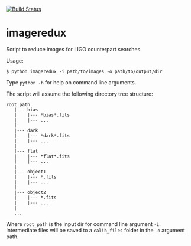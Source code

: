 [![Build Status](https://travis-ci.org/toros-astro/imageredux.svg?branch=master)](https://travis-ci.org/toros-astro/imageredux)

# imageredux
Script to reduce images for LIGO counterpart searches.

Usage:

    $ python imageredux -i path/to/images -o path/to/output/dir

Type `python -h` for help on command line arguments.


The script will assume the following directory tree structure:

```
root_path
   |--- bias
   |    |--- *bias*.fits
   |    |--- ...
   |
   |--- dark
   |    |--- *dark*.fits
   |    |--- ...
   |
   |--- flat
   |    |--- *flat*.fits
   |    |--- ...
   |
   |--- object1
   |    |--- *.fits
   |    |--- ...
   |
   |--- object2
   |    |--- *.fits
   |    |--- ...
   |
   ...
```

Where `root_path` is the input dir for command line argument `-i`.
Intermediate files will be saved to a `calib_files` folder in the `-o` argument path.
